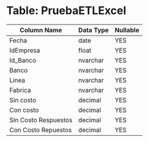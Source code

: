 # Table: PruebaETLExcel

| Column Name | Data Type | Nullable |
|-------------|-----------|----------|
| Fecha | date | YES |
| IdEmpresa | float | YES |
| Id_Banco | nvarchar | YES |
| Banco | nvarchar | YES |
| Linea | nvarchar | YES |
| Fabrica | nvarchar | YES |
| Sin costo | decimal | YES |
| Con costo | decimal | YES |
| Sin Costo Respuestos | decimal | YES |
| Con Costo Repuestos | decimal | YES |
